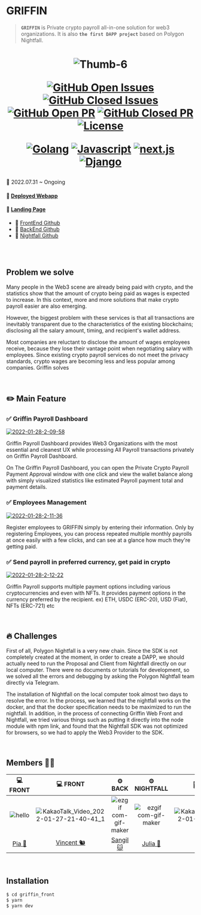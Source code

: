 <br/>

# GRIFFIN

> **`GRIFFIN`** is Private crypto payroll all-in-one solution for web3 organizations. It is also **`the first DAPP project`** based on Polygon Nightfall.

<h1 align="center"> 
<img src="https://i.ibb.co/QcSzxtr/Thumb-6.png" alt="Thumb-6" border="0">
    <div align="center">

[![GitHub Open Issues](https://img.shields.io/github/issues-raw/rkdud007/griffin.app?color=green)](https://github.com/skkugoon/GriffinBackend/issues)
[![GitHub Closed Issues](https://img.shields.io/github/issues-closed-raw/rkdud007/griffin.app?color=red)](https://github.com/skkugoon/GriffinBackend/issues?q=is%3Aissue+is%3Aclosed)
[![GitHub Open PR](https://img.shields.io/github/issues-pr-raw/rkdud007/griffin.app?color=green)](https://github.com/skkugoon/GriffinBackend/pulls)
[![GitHub Closed PR](https://img.shields.io/github/issues-pr-closed-raw/rkdud007/griffin.app?color=red)](https://github.com/skkugoon/GriffinBackend/pulls?q=is%3Apr+is%3Aclosed)
[![License](https://img.shields.io/badge/license-MIT-blue.svg)](https://opensource.org/licenses/MIT)

</div>
  
  <div align="center">

[![Golang](https://img.shields.io/badge/Golang-v0.5.2-blue?logo=Golang)](https://developer.apple.com/kr/swift/)
[![Javascript](https://img.shields.io/badge/javascript-ES6+-yellow?logo=javascript)](https://github.com/airbnb/javascript)
[![next.js](https://img.shields.io/badge/next.js-v12.0.8-white?logo=next.js)](https://www.typescriptlang.org/)
[![Django](https://img.shields.io/badge/Django-v12.18.3-green?logo=Django)](https://Django.org/ko/)

  </div>
  
  
</h1>
    📆 2022.07.31 ~ Ongoing

#### 📩 [Deployed Webapp](https://griffin-app.vercel.app/)

#### 📩 [Landing Page](https://griffinpay.xyz/)

- 🔗 [FrontEnd Github](hhttps://github.com/rkdud007/griffin.app)
- 🐳 [BackEnd Github](https://github.com/SKKUGoon/GriffinBackend)
- 🐳 [Nightfall Github](https://github.com/EYBlockchain/nightfall_3)

<br>
<br>

## Problem we solve

Many people in the Web3 scene are already being paid with crypto, and the statistics show that the amount of crypto being paid as wages is expected to increase. In this context, more and more solutions that make crypto payroll easier are also emerging.

However, the biggest problem with these services is that all transactions are inevitably transparent due to the characteristics of the existing blockchains; disclosing all the salary amount, timing, and recipient's wallet address.

Most companies are reluctant to disclose the amount of wages employees receive, because they lose their vantage point when negotiating salary with employees. Since existing crypto payroll services do not meet the privacy standards, crypto wages are becoming less and less popular among companies. Griffin solves

<br>

## ✏️ Main Feature

### ✅ Griffin Payroll Dashboard

<a href="https://ibb.co/mCt4Gp1"><img  src="https://i.ibb.co/1fKTLch/main.png" alt="2022-01-28-2-09-58" border="0"></a>

Griffin Payroll Dashboard provides Web3 Organizations with the most essential and cleanest UX while processing All Payroll transactions privately on Griffin Payroll Dashboard.

On The Griffin Payroll Dashboard, you can open the Private Crypto Payroll Payment Approval window with one click and view the wallet balance along with simply visualized statistics like estimated Payroll payment total and payment details.

### ✅ Employees Management

<a href="https://ibb.co/jDFj4SP"><img  src="https://i.ibb.co/HqQ9gjf/list.png" alt="2022-01-28-2-11-36" border="0"></a>

Register employees to GRIFFIN simply by entering their information. Only by registering Employees, you can process repeated multiple monthly payrolls at once easily with a few clicks, and can see at a glance how much they're getting paid.

### ✅ Send payroll in preferred currency, get paid in crypto

<a href="https://ibb.co/Qk995ZT"><img src="https://i.ibb.co/gdyynGf/pay.png" alt="2022-01-28-2-12-22" border="0"></a>

Griffin Payroll supports multiple payment options including various cryptocurrencies and even with NFTs. It provides payment options in the currency preferred by the recipient. ex) ETH, USDC (ERC-20), USD (Fiat), NFTs (ERC-721) etc

<br>

## 🔥 Challenges

First of all, Polygon Nightfall is a very new chain. Since the SDK is not completely created at the moment, in order to create a DAPP, we should actually need to run the Proposal and Client from Nightfall directly on our local computer. There were no documents or tutorials for development, so we solved all the errors and debugging by asking the Polygon Nightfall team directly via Telegram.

The installation of Nightfall on the local computer took almost two days to resolve the error. In the process, we learned that the nightfall works on the docker, and that the docker specification needs to be maximized to run the nightfall. In addition, in the process of connecting Griffin Web Front and Nightfall, we tried various things such as putting it directly into the node module with npm link, and found that the Nightfall SDK was not optimized for browsers, so we had to apply the Web3 Provider to the SDK.

<br>

## Members 👯‍♀️

|                          💻 FRONT                          |                                    💻 FRONT                                    |                            ⚙️ BACK                             |                               ⚙️ NIGHTFALL                               |                                           👨‍🎨 DESIGN                                            |
| :--------------------------------------------------------: | :----------------------------------------------------------------------------: | :------------------------------------------------------------: | :----------------------------------------------------------------------: | :--------------------------------------------------------------------------------------------: |
| ![hello](https://i.ibb.co/XbJwr4c/2022-08-11-10-56-11.png) | ![KakaoTalk_Video_2022-01-27-21-40-41_1](https://i.ibb.co/DVGqPgh/1883877.png) | ![ezgif com-gif-maker](https://i.ibb.co/QQZtz25/dumbcat-1.png) | ![ezgif com-gif-maker](https://i.ibb.co/tqWFcZ0/2022-08-11-11-42-44.png) | ![KakaoTalk_Video_2022-01-27-21-40-34](https://i.ibb.co/2MFTxVv/photo-2022-08-11-10-45-42.jpg) |
|           [Pia 🍊](https://github.com/rkdud007)            |                  [Vincent 🐿](https://github.com/vincentlaucy)                  |            [Sangil 🐱](https://github.com/SKKUGoon)            |               [Julia 🐨](https://github.com/Minkwan-Song)                |                                           JB Won 🐨                                            |

<br>

## Installation

```bash
$ cd griffin_front
$ yarn
$ yarn dev
```
